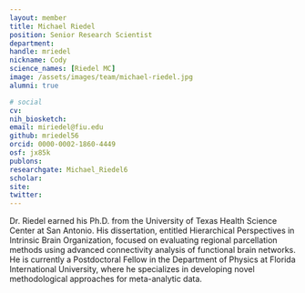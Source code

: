 ```yaml
---
layout: member
title: Michael Riedel
position: Senior Research Scientist
department:
handle: mriedel
nickname: Cody
science_names: [Riedel MC]
image: /assets/images/team/michael-riedel.jpg
alumni: true

# social
cv:
nih_biosketch:
email: miriedel@fiu.edu
github: mriedel56
orcid: 0000-0002-1860-4449
osf: jx85k
publons:
researchgate: Michael_Riedel6
scholar:
site:
twitter:
---
```


Dr. Riedel earned his Ph.D. from the University of Texas Health Science Center at San Antonio. His dissertation, entitled Hierarchical Perspectives in Intrinsic Brain Organization, focused on evaluating regional parcellation methods using advanced connectivity analysis of functional brain networks. He is currently a Postdoctoral Fellow in the Department of Physics at Florida International University, where he specializes in developing novel methodological approaches for meta-analytic data.
